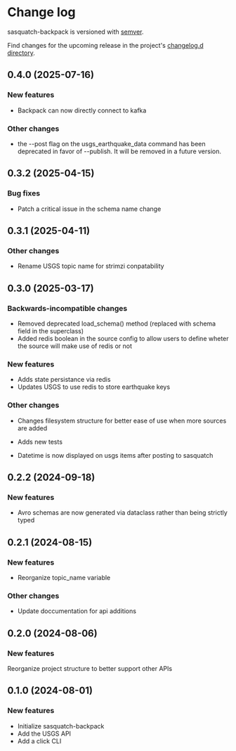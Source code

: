 # Change log

sasquatch-backpack is versioned with [semver](https://semver.org/).

Find changes for the upcoming release in the project's [changelog.d directory](https://github.com/lsst-sqre/sasquatch-backpack/tree/main/changelog.d/).

<!-- scriv-insert-here -->

<a id='changelog-0.4.0'></a>
## 0.4.0 (2025-07-16)

### New features

- Backpack can now directly connect to kafka

### Other changes

- the --post flag on the usgs_earthquake_data command has been deprecated in favor of --publish. It will be removed in a future version.

<a id='changelog-0.3.2'></a>
## 0.3.2 (2025-04-15)

### Bug fixes

- Patch a critical issue in the schema name change

<a id='changelog-0.3.1'></a>
## 0.3.1 (2025-04-11)

### Other changes

- Rename USGS topic name for strimzi conpatability

<a id='changelog-0.3.0'></a>
## 0.3.0 (2025-03-17)

### Backwards-incompatible changes

- Removed deprecated load_schema() method (replaced with schema field in the superclass)
- Added redis boolean in the source config to allow users to define wheter the source will make use of redis or not

### New features

- Adds state persistance via redis
- Updates USGS to use redis to store earthquake keys

### Other changes

- Changes filesystem structure for better ease of use when more sources are added
- Adds new tests

- Datetime is now displayed on usgs items after posting to sasquatch

<a id='changelog-0.2.2'></a>
## 0.2.2 (2024-09-18)

### New features

- Avro schemas are now generated via dataclass rather than being strictly typed

<a id='changelog-0.2.1'></a>
## 0.2.1 (2024-08-15)

### New features

- Reorganize topic_name variable

### Other changes

- Update doccumentation for api additions

<a id='changelog-0.2.0'></a>
## 0.2.0 (2024-08-06)

### New features

Reorganize project structure to better support other APIs

<a id='changelog-0.1.0'></a>
## 0.1.0 (2024-08-01)

### New features

- Initialize sasquatch-backpack
- Add the USGS API
- Add a click CLI

